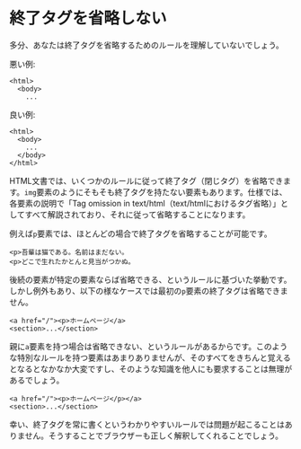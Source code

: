 # 終了タグを省略しない

多分、あなたは終了タグを省略するためのルールを理解していないでしょう。

悪い例:

    <html>
      <body>
        ...

良い例:

    <html>
      <body>
        ...
      </body>
    </html>

HTML文書では、いくつかのルールに従って終了タグ（閉じタグ）を省略できます。`img`要素のようにそもそも終了タグを持たない要素もあります。仕様では、各要素の説明で「Tag omission in text/html（text/htmlにおけるタグ省略）」としてすべて解説されており、それに従って省略することになります。

例えば`p`要素では、ほとんどの場合で終了タグを省略することが可能です。

    <p>吾輩は猫である。名前はまだない。
    <p>どこで生れたかとんと見当がつかぬ。

後続の要素が特定の要素ならば省略できる、というルールに基づいた挙動です。しかし例外もあり、以下の様なケースでは最初の`p`要素の終了タグは省略できません。

    <a href="/"><p>ホームページ</a>
    <section>...</section>

親に`a`要素を持つ場合は省略できない、というルールがあるからです。このような特別なルールを持つ要素はあまりありませんが、そのすべてをきちんと覚えるとなるとなかなか大変ですし、そのような知識を他人にも要求することは無理があるでしょう。

    <a href="/"><p>ホームページ</p></a>
    <section>...</section>

幸い、終了タグを常に書くというわかりやすいルールでは問題が起こることはありません。そうすることでブラウザーも正しく解釈してくれることでしょう。
